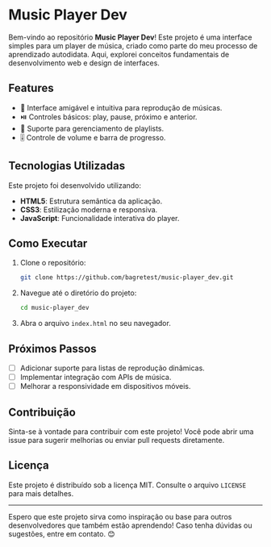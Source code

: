 # Music Player Dev

Bem-vindo ao repositório **Music Player Dev**! Este projeto é uma interface simples para um player de música, criado como parte do meu processo de aprendizado autodidata. Aqui, explorei conceitos fundamentais de desenvolvimento web e design de interfaces.

## Features

- 🎵 Interface amigável e intuitiva para reprodução de músicas.
- ⏯️ Controles básicos: play, pause, próximo e anterior.
- 📂 Suporte para gerenciamento de playlists.
- 🎚️ Controle de volume e barra de progresso.

## Tecnologias Utilizadas

Este projeto foi desenvolvido utilizando:

- **HTML5**: Estrutura semântica da aplicação.
- **CSS3**: Estilização moderna e responsiva.
- **JavaScript**: Funcionalidade interativa do player.

## Como Executar

1. Clone o repositório:
   ```bash
   git clone https://github.com/bagretest/music-player_dev.git
   ```
2. Navegue até o diretório do projeto:
   ```bash
   cd music-player_dev
   ```
3. Abra o arquivo `index.html` no seu navegador.

## Próximos Passos

- [ ] Adicionar suporte para listas de reprodução dinâmicas.
- [ ] Implementar integração com APIs de música.
- [ ] Melhorar a responsividade em dispositivos móveis.

## Contribuição

Sinta-se à vontade para contribuir com este projeto! Você pode abrir uma issue para sugerir melhorias ou enviar pull requests diretamente.

## Licença

Este projeto é distribuído sob a licença MIT. Consulte o arquivo `LICENSE` para mais detalhes.

---

Espero que este projeto sirva como inspiração ou base para outros desenvolvedores que também estão aprendendo! Caso tenha dúvidas ou sugestões, entre em contato. 😊
